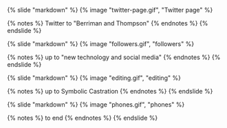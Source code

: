 {% slide "markdown" %}
{% image "twitter-page.gif", "Twitter page" %}

{% notes %}
Twitter to "Berriman and Thompson"
{% endnotes %}
{% endslide %}



{% slide "markdown" %}
{% image "followers.gif", "followers" %}

{% notes %}
up to "new technology and social media"
{% endnotes %}
{% endslide %}



{% slide "markdown" %}
{% image "editing.gif", "editing" %}

{% notes %}
up to Symbolic Castration
{% endnotes %}
{% endslide %}



{% slide "markdown" %}
{% image "phones.gif", "phones" %}

{% notes %}
to end
{% endnotes %}
{% endslide %}

